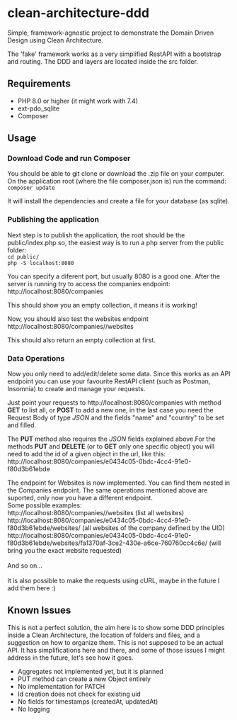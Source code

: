 # clean-architecture-ddd
Simple, framework-agnostic project to demonstrate the Domain Driven Design using Clean Architecture. 

The 'fake' framework works as a very simplified RestAPI with a bootstrap and routing.
The DDD and layers are located inside the src folder. 

## Requirements
 - PHP 8.0 or higher (it might work with 7.4)
 - ext-pdo_sqlite
 - Composer


## Usage

### Download Code and run Composer
You should be able to git clone or download the .zip file on your computer. On the application root (where the file composer.json is) run the command:
`composer update`

It will install the dependencies and create a file for your database (as sqlite). 


### Publishing the application

Next step is to publish the application, the root should be the public/index.php so, the easiest way is to run a php server from the public folder:
<br>`cd public/`
<br>`php -S localhost:8080`

You can specify a diferent port, but usually 8080 is a good one.
After the server is running try to access the companies endpoint: 
<br>http://localhost:8080/companies

This should show you an empty collection, it means it is working!

Now, you should also test the websites endpoint 
<br>http://localhost:8080/companies//websites

This should also return an empty collection at first.

### Data Operations

Now you only need to add/edit/delete some data. Since this works as an API endpoint you can use your favourite RestAPI client (such as Postman, Insomnia) to create and manage your requests.

Just point your requests to http://localhost:8080/companies with method **GET** to list all, or **POST** to add a new one, in the last case you need the Request Body of type *JSON* and the fields "name" and "country" to be set and filled.

The **PUT** method also requires the *JSON*  fields explained above.For the methods **PUT** and **DELETE** (or to **GET** only one specific object) you will need to add the id of a given object in the url, like this: <br>
http://localhost:8080/companies/e0434c05-0bdc-4cc4-91e0-f80d3b61ebde 

The endpoint for Websites is now implemented. You can find them nested in the Companies endpoint. The same operations mentioned above are suported, only now you have a different endpoint. <br>
Some possible examples:<br>
http://localhost:8080/companies//websites (list all websites)
http://localhost:8080/companies/e0434c05-0bdc-4cc4-91e0-f80d3b61ebde/websites/ (all websites of the company defined by the UID)<br>
http://localhost:8080/companies/e0434c05-0bdc-4cc4-91e0-f80d3b61ebde/websites/fa1370af-3ce2-430e-a6ce-760760cc4c6e/ (will bring you the exact website requested)
<br><br>
And so on...
<br><br>
It is also possible to make the requests using cURL, maybe in the future I add them here :)


## Known Issues

This is not a perfect solution, the aim here is to show some DDD principles inside a Clean Architecture, the location of folders and files, and a suggestion on how to organize them. This is not supposed to be an actual API. 
It has simplifications here and there, and some of those issues I might address in the future, let's see how it goes. 

 - Aggregates not implemented yet, but it is planned 
 - PUT method can create a new Object entirely
 - No implementation for PATCH
 - Id creation does not check for existing uid
 - No fields for timestamps (createdAt, updatedAt)
 - No logging


